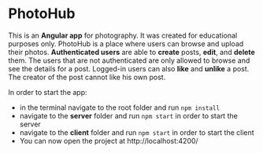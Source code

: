 # PhotoHub
This is an **Angular app** for photography. It was created for educational purposes only. PhotoHub is a place where users can browse and upload their photos. **Authenticated users** are able to **create** posts, **edit**, and **delete** them. The users that are not authenticated are only allowed to browse and see the details for a post. Logged-in users can also **like** and **unlike** a post. The creator of the post cannot like his own post.

In order to start the app:

- in the terminal navigate to the root folder and run ```npm install```
- navigate to the **server** folder and run ```npm start``` in order to start the server
- navigate to the **client** folder and run ```npm start``` in order to start the client
- You can now open the project at http://localhost:4200/

